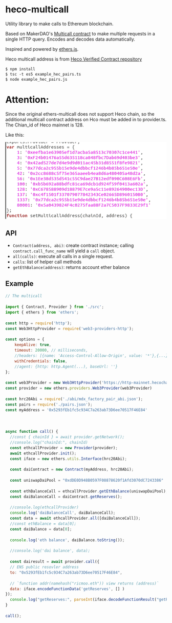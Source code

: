 # heco-multicall

Utility library to make calls to Ethereum blockchain.

Based on MakerDAO's [Multicall contract](https://github.com/makerdao/multicall) to make multiple requests in a single HTTP query. Encodes and decodes data automatically.

Inspired and powered by [ethers.js](https://github.com/ethers-io/ethers.js/).

Heco multicall address is from [Heco Verified Contract repository](https://hecoscan.xyz/contractsVerified?cn=multicall&filter=)


```
$ npm install
$ tsc -t es5 example_hec_pairs.ts
$ node example_hec_pairs.js
```

# Attention:
Since the original ethers-multicall does not support Heco chain, so the additional multicall contract address on Hco must be added in to provider.ts. The Chian_id of Heco mainnet is 128. 

Like this:

![image](./screenshot/addHecoMulticallAddress.png)



## API

* `Contract(address, abi)`: create contract instance; calling `contract.call_func_name` will yield a `call` object.
* `all(calls)`: execute all calls in a single request.
* `calls`: list of helper call methods
* `getEthBalance(address)`: returns account ether balance

## Example

```js
// The multicall

import { Contract, Provider } from './src';
import { ethers } from 'ethers';

const http = require('http');
const Web3HttpProvider = require('web3-providers-http');

const options = {
    keepAlive: true,
    timeout: 20000, // milliseconds,
    //headers: [{name: 'Access-Control-Allow-Origin', value: '*'},{...}],
    withCredentials: false,
    //agent: {http: http.Agent(...), baseUrl: ''}
};

const web3Provider = new Web3HttpProvider('https://http-mainnet.hecochain.com', {timeout:600});
const provider = new ethers.providers.Web3Provider(web3Provider)

const hrc20Abi = require('./abi/mdx_factory_pair_abi.json');
const pairs = require('./pairs.json');
const myAddress = '0x5293fEb1fc5c934C7a263ab73D6ee70517F46E84'



async function call() {
  //const { chainId } = await provider.getNetwork();
  //console.log("chainId:", chainId)
  const ethcallProvider = new Provider(provider);
  await ethcallProvider.init();
  const iface = new ethers.utils.Interface(hrc20Abi);

  const daiContract = new Contract(myAddress, hrc20Abi);

  const uniswapDaiPool = "0xdDE0D948B0597F08878620f1Afd3070dC7243386"

  const ethBalanceCall = ethcallProvider.getEthBalance(uniswapDaiPool);
  const daiBalanceCall = daiContract.getReserves();

  //console.log(ethcallProvider)
  console.log('daiBalanceCall', daiBalanceCall);
  const data = await ethcallProvider.all([daiBalanceCall]);
  //const ethBalance = data[0];
  const daiBalance = data[0];

  console.log('eth balance', daiBalance.toString());
  
  //console.log('dai balance', data);

  const dairesult = await provider.call({
  // ENS public resovler address
  to: "0x5293fEb1fc5c934C7a263ab73D6ee70517F46E84",

  // `function addr(namehash("ricmoo.eth")) view returns (address)`
  data: iface.encodeFunctionData('getReserves', [] )
});
  console.log("getReserves:", parseInt(iface.decodeFunctionResult("getReserves",dairesult).reserve0._hex.toString(), 16));
}

call();
```

